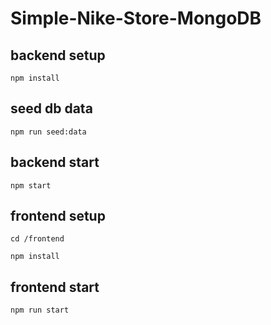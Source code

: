 # Simple-Nike-Store-MongoDB

## backend setup
```
npm install
```

## seed db data
```
npm run seed:data
```

## backend start
```
npm start
```

## frontend setup
```
cd /frontend
```
```
npm install
```

## frontend start
```
npm run start
```
